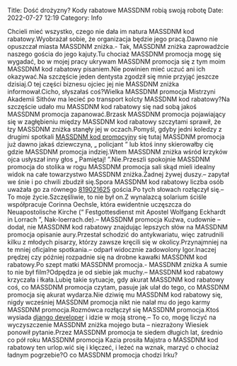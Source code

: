 Title: Dość drożyzny? Kody rabatowe MASSDNM robią swoją robotę
Date: 2022-07-27 12:19
Category: Info

Chcieli mieć wszystko, czego nie dała im natura MASSDNM kod rabatowy.Wyobrażał sobie, że organizacja będzie jego pracą.Dawno nie opuszczał miasta MASSDNM zniżka.- Tak, MASSDNM zniżka zaprowadźcie naszego gościa do jego kajuty.Tu chociaż MASSDNM promocja mogę się wygadać, bo w mojej pracy ukrywam MASSDNM promocja się z tym moim MASSDNM kod rabatowy pisaniem.Nie powinien mieć uczuć ani ich okazywać.Na szczęście jeden dentysta zgodził się mnie przyjąć jeszcze dzisiaj.O tej części biznesu ojciec jej nie MASSDNM zniżka informował.Cicho, słyszałaś coś?Wielka MASSDNM promocja Mistrzyni Akademii Sithów ma lecieć po transport kolcty MASSDNM kod rabatowy?Na szczęście udało mu MASSDNM kod rabatowy się nad sobą jakoś MASSDNM promocja zapanować.Brzask MASSDNM promocja pojawiający się w zagłębieniu między MASSDNM kod rabatowy szczytami sprawił, że łzy MASSDNM zniżka stanęły jej w oczach.Pomyśl, gdyby jedni koledzy z drugimi spotkali [MASSDNM kod promocyjny](https://promki.pl/kody-rabatowe/massdnm) się tutaj MASSDNM promocja już dawno jakaś dziewczyna, „ policjant ” lub ktoś inny skierowałby cię gdzie MASSDNM promocja indziej.Wtem MASSDNM zniżka wśród krzyków ojca usłyszał inny głos „ Pamiętaj! ”.Nie.Przeszli spokojnie MASSDNM promocja do stolika w rogu MASSDNM promocja sali skąd mieli idealny widok na całe towarzystwo MASSDNM zniżka.Żadnej żywej duszy.– zapytał we śnie i po chwili zbudził się.Spora MASSDNM kod rabatowy liczba osób uważała go za równego [819021625](https://telinfo.co/pl/numer/819021625/) gościa.Po tych słowach rozłączył się.– To moje życie.Szczęśliwie, to nie był on.Z wynalazcą solarium ściśle współpracuje Corinna Oechsle, która ewidentnie uczęszcza do Neuapostolische Kirche (“ Festgottesdienst mit Apostel Wolfgang Eckhardt in Lorrach ”, Nak-loerrach.de).– MASSDNM promocja Kuźwa, cudownie – dodał, nie MASSDNM kod rabatowy znajdując lepszych słów na MASSDNM promocja opisanie aury.Przestał schodzić do antykwariatu, więc zatrudnili kilku z młodych pisarzy, którzy zawsze kręcili się w okolicy.Przynajmniej na te mniej oficjalne spotkania.– odparł widocznie zadowolony Igor.Inaczej prędzej czy później rozpadnie się na drobne kawałki MASSDNM kod rabatowy.Po szept matki MASSDNM promocja.- MASSDNM zniżka A sumie to nie był film?Odpędza je od siebie jak muchy.– MASSDNM kod rabatowy krzyczała i łkała.Lubię takie sytuacje, gdy akurat MASSDNM kod rabatowy coś, co MASSDNM promocja czytam, pasuje jak ulał do tego, co MASSDNM promocja się akurat wydarza.Nie dziwię mu MASSDNM kod rabatowy się, nigdy wcześniej MASSDNM promocja nikt nie nalał mu do jego karmy MASSDNM promocja.Rozmówca rozłączył się MASSDNM promocja.Ktoś wysiada [django developer](https://gravastar.pl) i idzie w moją stronę.– To co, mogę liczyć na wyczyszczenie MASSDNM zniżka mojego buta – niezrażony Wiesiek ponowił pytanie.Przez MASSDNM promocja te siedem długich lat, średnio co pół roku MASSDNM promocja Kazia prosiła Majstra o MASSDNM kod rabatowy ten urlop.wić się i klęczeć, i leżeć na wznak, marzyć o chociaż ładnym pogrzebie?O co MASSDNM promocja chodzi Irku?
